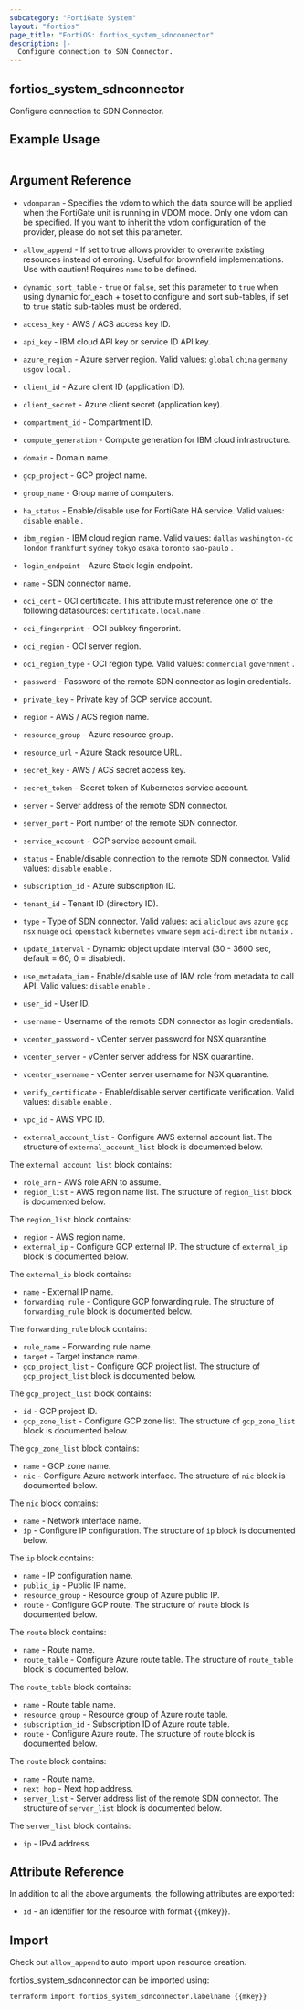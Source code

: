 ```yaml
---
subcategory: "FortiGate System"
layout: "fortios"
page_title: "FortiOS: fortios_system_sdnconnector"
description: |-
  Configure connection to SDN Connector.
---
```


## fortios_system_sdnconnector
Configure connection to SDN Connector.

## Example Usage

```hcl

```

## Argument Reference
* `vdomparam` - Specifies the vdom to which the data source will be applied when the FortiGate unit is running in VDOM mode. Only one vdom can be specified. If you want to inherit the vdom configuration of the provider, please do not set this parameter.
* `allow_append` - If set to true allows provider to overwrite existing resources instead of erroring. Useful for brownfield implementations. Use with caution! Requires `name` to be defined.
* `dynamic_sort_table` - `true` or `false`, set this parameter to `true` when using dynamic for_each + toset to configure and sort sub-tables, if set to `true` static sub-tables must be ordered.

* `access_key` - AWS / ACS access key ID.
* `api_key` - IBM cloud API key or service ID API key.
* `azure_region` - Azure server region. Valid values: `global` `china` `germany` `usgov` `local` .
* `client_id` - Azure client ID (application ID).
* `client_secret` - Azure client secret (application key).
* `compartment_id` - Compartment ID.
* `compute_generation` - Compute generation for IBM cloud infrastructure.
* `domain` - Domain name.
* `gcp_project` - GCP project name.
* `group_name` - Group name of computers.
* `ha_status` - Enable/disable use for FortiGate HA service. Valid values: `disable` `enable` .
* `ibm_region` - IBM cloud region name. Valid values: `dallas` `washington-dc` `london` `frankfurt` `sydney` `tokyo` `osaka` `toronto` `sao-paulo` .
* `login_endpoint` - Azure Stack login endpoint.
* `name` - SDN connector name.
* `oci_cert` - OCI certificate. This attribute must reference one of the following datasources: `certificate.local.name` .
* `oci_fingerprint` - OCI pubkey fingerprint.
* `oci_region` - OCI server region.
* `oci_region_type` - OCI region type. Valid values: `commercial` `government` .
* `password` - Password of the remote SDN connector as login credentials.
* `private_key` - Private key of GCP service account.
* `region` - AWS / ACS region name.
* `resource_group` - Azure resource group.
* `resource_url` - Azure Stack resource URL.
* `secret_key` - AWS / ACS secret access key.
* `secret_token` - Secret token of Kubernetes service account.
* `server` - Server address of the remote SDN connector.
* `server_port` - Port number of the remote SDN connector.
* `service_account` - GCP service account email.
* `status` - Enable/disable connection to the remote SDN connector. Valid values: `disable` `enable` .
* `subscription_id` - Azure subscription ID.
* `tenant_id` - Tenant ID (directory ID).
* `type` - Type of SDN connector. Valid values: `aci` `alicloud` `aws` `azure` `gcp` `nsx` `nuage` `oci` `openstack` `kubernetes` `vmware` `sepm` `aci-direct` `ibm` `nutanix` .
* `update_interval` - Dynamic object update interval (30 - 3600 sec, default = 60, 0 = disabled).
* `use_metadata_iam` - Enable/disable use of IAM role from metadata to call API. Valid values: `disable` `enable` .
* `user_id` - User ID.
* `username` - Username of the remote SDN connector as login credentials.
* `vcenter_password` - vCenter server password for NSX quarantine.
* `vcenter_server` - vCenter server address for NSX quarantine.
* `vcenter_username` - vCenter server username for NSX quarantine.
* `verify_certificate` - Enable/disable server certificate verification. Valid values: `disable` `enable` .
* `vpc_id` - AWS VPC ID.
* `external_account_list` - Configure AWS external account list. The structure of `external_account_list` block is documented below.

The `external_account_list` block contains:

* `role_arn` - AWS role ARN to assume.
* `region_list` - AWS region name list. The structure of `region_list` block is documented below.

The `region_list` block contains:

* `region` - AWS region name.
* `external_ip` - Configure GCP external IP. The structure of `external_ip` block is documented below.

The `external_ip` block contains:

* `name` - External IP name.
* `forwarding_rule` - Configure GCP forwarding rule. The structure of `forwarding_rule` block is documented below.

The `forwarding_rule` block contains:

* `rule_name` - Forwarding rule name.
* `target` - Target instance name.
* `gcp_project_list` - Configure GCP project list. The structure of `gcp_project_list` block is documented below.

The `gcp_project_list` block contains:

* `id` - GCP project ID.
* `gcp_zone_list` - Configure GCP zone list. The structure of `gcp_zone_list` block is documented below.

The `gcp_zone_list` block contains:

* `name` - GCP zone name.
* `nic` - Configure Azure network interface. The structure of `nic` block is documented below.

The `nic` block contains:

* `name` - Network interface name.
* `ip` - Configure IP configuration. The structure of `ip` block is documented below.

The `ip` block contains:

* `name` - IP configuration name.
* `public_ip` - Public IP name.
* `resource_group` - Resource group of Azure public IP.
* `route` - Configure GCP route. The structure of `route` block is documented below.

The `route` block contains:

* `name` - Route name.
* `route_table` - Configure Azure route table. The structure of `route_table` block is documented below.

The `route_table` block contains:

* `name` - Route table name.
* `resource_group` - Resource group of Azure route table.
* `subscription_id` - Subscription ID of Azure route table.
* `route` - Configure Azure route. The structure of `route` block is documented below.

The `route` block contains:

* `name` - Route name.
* `next_hop` - Next hop address.
* `server_list` - Server address list of the remote SDN connector. The structure of `server_list` block is documented below.

The `server_list` block contains:

* `ip` - IPv4 address.

## Attribute Reference

In addition to all the above arguments, the following attributes are exported:
* `id` - an identifier for the resource with format {{mkey}}.

## Import

Check out `allow_append` to auto import upon resource creation.

fortios_system_sdnconnector can be imported using:
```sh
terraform import fortios_system_sdnconnector.labelname {{mkey}}
```
